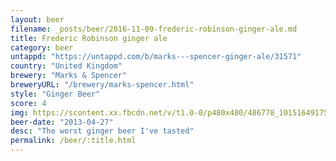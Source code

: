 ```yaml
---
layout: beer
filename: _posts/beer/2016-11-09-frederic-robinson-ginger-ale.md
title: Frederic Robinson ginger ale
category: beer
untappd: "https://untappd.com/b/marks---spencer-ginger-ale/31571"
country: "United Kingdom"
brewery: "Marks & Spencer"
breweryURL: "/brewery/marks-spencer.html"
style: "Ginger Beer"
score: 4
img: https://scontent.xx.fbcdn.net/v/t1.0-0/p480x480/486778_10151649175643745_1984274110_n.jpg?_nc_cat=111&oh=e67e8113822b0d2f2f5c0b9daac70cb6&oe=5C5BA9D8
beer-date: "2013-04-27"
desc: "The worst ginger beer I've tasted"
permalink: /beer/:title.html
---
```


